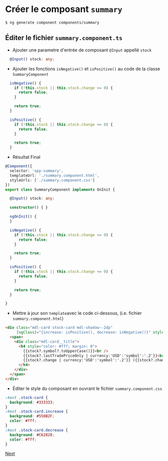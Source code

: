 # Créer le composant `summary`

```
$ ng generate component components/summary
```

## Éditer le fichier `summary.component.ts`

- Ajouter une parametre d'entrée de composant `@Input` appellé `stock`

```typescript
  @Input() stock: any;
```

- Ajouter les fonctions `isNegative()` et `isPositive()` au code de la classe `SummaryComponent`

```typescript
  isNegative() {
    if (!this.stock || this.stock.change >= 0) {
      return false;
    }

    return true;
  }

  isPositive() {
    if (!this.stock || this.stock.change <= 0) {
      return false;
    }

    return true;
  }
```
* Résultat Final

```typescript
@Component({
  selector: 'app-summary',
  templateUrl: './summary.component.html',
  styleUrls: ['./summary.component.css']
})
export class SummaryComponent implements OnInit {

  @Input() stock: any;

  constructor() { }

  ngOnInit() {
  }

  isNegative() {
    if (!this.stock || this.stock.change >= 0) {
      return false;
    }

    return true;
  }

  isPositive() {
    if (!this.stock || this.stock.change <= 0) {
      return false;
    }

    return true;
  }

}
```

* Mettre à jour son `template`avec le code ci-dessous, (i.e. fichier `summary.component.html`)

```html
<div class="mdl-card stock-card mdl-shadow--2dp" 
     [ngClass]="{increase: isPositive(), decrease: isNegative()}" style="width: 100%;">
  <span>
    <div class="mdl-card__title">
      <h4 style="color: #fff; margin: 0">
        {{stock?.symbol?.toUpperCase()}}<br />
        {{stock?.lastTradePriceOnly | currency:'USD':'symbol':'.2'}}<br />
        {{stock?.change | currency:'USD':'symbol':'.2'}} ({{stock?.changeInPercent | percent:'.2'}})
      </h4>
    </div>
  </span>
</div>
```

* Éditer le style du composant en ouvrant le fichier `summary.component.css`

```css
:host .stock-card {
  background: #333333;
}
:host .stock-card.increase {
  background: #558B2F;
  color: #fff;
}
:host .stock-card.decrease {
  background: #C62828;
  color: #fff;
}
```
[Next](simple.md)
